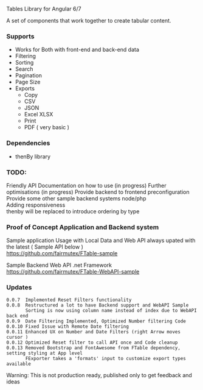 Tables Library for Angular 6/7

A set of components that work together to create tabular content.

### Supports
- Works for Both with front-end and back-end data
- Filtering
- Sorting
- Search
- Pagination
- Page Size
- Exports 
  -  Copy
  -  CSV
  -  JSON
  -  Excel XLSX 
  -  Print
  -  PDF ( very basic )


### Dependencies
- thenBy library

 

### TODO:  
Friendly API
Documentation on how to use (in progress)
Further optimisations (in progress)
Provide backend to frontend preconfiguration   
Provide some other sample backend systems node/php  
Adding responsiveness  
thenby will be replaced to introduce ordering by type

### Proof of Concept Application and Backend system

Sample application Usage with Local Data and Web API always upated with the latest ( Sample API below )  
https://github.com/fairmutex/FTable-sample

Sample  Backend Web API .net Framework  
https://github.com/fairmutex/FTable-WebAPI-sample  

### Updates
```
0.0.7  Implemented Reset Filters functionality  
0.0.8  Restructured a lot to have Backend support and WebAPI Sample  
       Sorting is now using column name instead of index due to WebAPI back end  
0.0.9  Date Filtering Implemented, Optimized Number filtering Code  
0.0.10 Fixed Issue with Remote Date filtering  
0.0.11 Enhanced UX on Number and Date Filters (right Arrow moves cursor )  
0.0.12 Optimized Reset filter to call API once and Code cleanup 
0.0.13 Removed Bootstrap and FontAwesome from FTable dependency, setting styling at App level  
       FExporter takes a 'formats' input to customize export types available
```


Warning: This is not production ready, published only to get feedback and ideas 